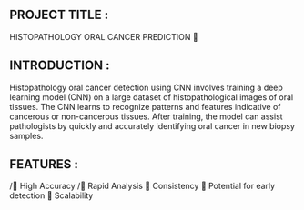 ## PROJECT TITLE : 
HISTOPATHOLOGY ORAL CANCER PREDICTION 🦷
## INTRODUCTION :
Histopathology oral cancer detection using CNN involves training a deep learning model (CNN) on a large dataset of histopathological images of oral tissues. The CNN learns to recognize patterns and features indicative of cancerous or non-cancerous tissues. After training, the model can assist pathologists by quickly and accurately identifying oral cancer in new biopsy samples.
## FEATURES :
/📍 High Accuracy
/📍 Rapid Analysis 
📍 Consistency 
📍 Potential for early detection
📍 Scalability 
